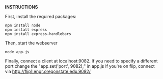 **INSTRUCTIONS**

First, install the required packages:

```console
npm install node
npm install express
npm install express-handlebars
```

Then, start the webserver
```console
node app.js
```

Finally, connect a client at localhost:9082. If you need to specify a different port change the "app.set('port', 9082);" in app.js If you're on flip, connect via http://flip1.engr.oregonstate.edu:9082/